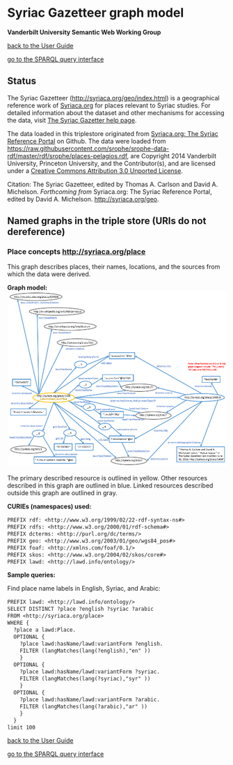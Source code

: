 # Syriac Gazetteer graph model
**Vanderbilt University Semantic Web Working Group**

[back to the User Guide](README.md)

[go to the SPARQL query interface](https://sparql.vanderbilt.edu/#query)

## Status

The Syriac Gazetteer (http://syriaca.org/geo/index.html) is a geographical reference work of [Syriaca.org](http://syriaca.org/) for places relevant to Syriac studies. For detailed information about the dataset and other mechanisms for accessing the data, visit [The Syriac Gazetter help page](http://syriaca.org/geo/help/index.html).  

The data loaded in this triplestore originated from [Syriaca.org: The Syriac Reference Portal](https://github.com/srophe) on Github. The data were loaded from https://raw.githubusercontent.com/srophe/srophe-data-rdf/master/rdf/srophe/places-pelagios.rdf, are Copyright 2014 Vanderbilt University, Princeton University, and the Contributor(s), and are licensed under a [Creative Commons Attribution 3.0 Unported License](http://creativecommons.org/licenses/by/3.0/).

Citation: The Syriac Gazetteer, edited by Thomas A. Carlson and David A. Michelson. *Forthcoming from* Syriaca.org: The Syriac Reference Portal, edited by David A. Michelson. http://syriaca.org/geo.

## Named graphs in the triple store (URIs do not dereference)

### Place concepts http://syriaca.org/place

This graph describes places, their names, locations, and the sources from which the data were derived.

**Graph model:**
![places graph](media/syriac-gazetteer-graph.png)

The primary described resource is outlined in yellow. Other resources described in this graph are outlined in blue.  Linked resources described outside this graph are outlined in gray.

**CURIEs (namespaces) used:**
```
PREFIX rdf: <http://www.w3.org/1999/02/22-rdf-syntax-ns#>
PREFIX rdfs: <http://www.w3.org/2000/01/rdf-schema#>
PREFIX dcterms: <http://purl.org/dc/terms/>
PREFIX geo: <http://www.w3.org/2003/01/geo/wgs84_pos#>
PREFIX foaf: <http://xmlns.com/foaf/0.1/>
PREFIX skos: <http://www.w3.org/2004/02/skos/core#>
PREFIX lawd: <http://lawd.info/ontology/>
```
**Sample queries:**

Find place name labels in English, Syriac, and Arabic:
```
PREFIX lawd: <http://lawd.info/ontology/>
SELECT DISTINCT ?place ?english ?syriac ?arabic
FROM <http://syriaca.org/place>
WHERE {
  ?place a lawd:Place.
  OPTIONAL {
    ?place lawd:hasName/lawd:variantForm ?english.
    FILTER (langMatches(lang(?english),"en" ))
    }
  OPTIONAL {
    ?place lawd:hasName/lawd:variantForm ?syriac.
    FILTER (langMatches(lang(?syriac),"syr" ))
    }
  OPTIONAL {
    ?place lawd:hasName/lawd:variantForm ?arabic.
    FILTER (langMatches(lang(?arabic),"ar" ))
    }
  }
limit 100
```

[back to the User Guide](README.md)

[go to the SPARQL query interface](https://sparql.vanderbilt.edu/#query)
